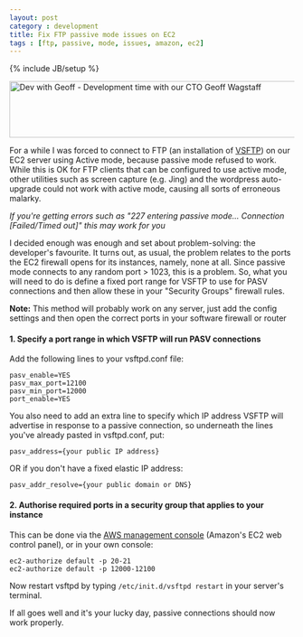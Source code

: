 ```yaml
---
layout: post
category : development
title: Fix FTP passive mode issues on EC2
tags : [ftp, passive, mode, issues, amazon, ec2]
---
```

{% include JB/setup %}

<img src="http://static.gosquared.com/images/liquidicity/09_12_06_geoffdev_790x100.jpg" alt="Dev with Geoff - Development time with our CTO Geoff Wagstaff" width="790" height="100"/>

For a while I was forced to connect to FTP (an installation of <a href="http://vsftpd.beasts.org/">VSFTP</a>) on our EC2 server using Active mode, because passive mode refused to work. While this is OK for FTP clients that can be configured to use active mode, other utilities such as screen capture (e.g. Jing) and the wordpress auto-upgrade could not work with active mode, causing all sorts of erroneous malarky.

_If you're getting errors such as "227 entering passive mode... Connection [Failed/Timed out]" this may work for you_

<!--more-->

I decided enough was enough and set about problem-solving: the developer's favourite. It turns out, as usual, the problem relates to the ports the EC2 firewall opens for its instances, namely, none at all. Since passive mode connects to any random port > 1023, this is a problem. So, what you will need to do is define a fixed port range for VSFTP to use for PASV connections and then allow these in your "Security Groups" firewall rules.

**Note:** This method will probably work on any server, just add the config settings and then open the correct ports in your software firewall or router

#### 1. Specify a port range in which VSFTP will run PASV connections
Add the following lines to your vsftpd.conf file:

	pasv_enable=YES
	pasv_max_port=12100
	pasv_min_port=12000
	port_enable=YES

You also need to add an extra line to specify which IP address VSFTP will advertise in response to a passive connection, so underneath the lines you've already pasted in vsftpd.conf, put:

	pasv_address={your public IP address}

OR if you don't have a fixed elastic IP address:

	pasv_addr_resolve={your public domain or DNS}

#### 2. Authorise required ports in a security group that applies to your instance

This can be done via the <a href="console.aws.amazon.com">AWS management console</a> (Amazon's EC2 web control panel), or in your own console:

	ec2-authorize default -p 20-21
	ec2-authorize default -p 12000-12100

Now restart vsftpd by typing `/etc/init.d/vsftpd restart` in your server's terminal.

If all goes well and it's your lucky day, passive connections should now work properly.
